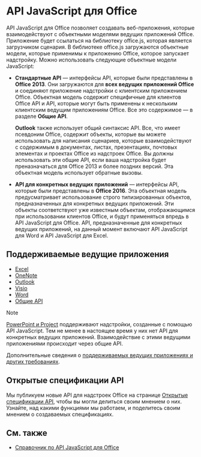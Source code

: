 # <a name="javascript-api-for-office"></a>API JavaScript для Office

API JavaScript для Office позволяет создавать веб-приложения, которые взаимодействуют с объектными моделями ведущих приложений Office. Приложение будет ссылаться на библиотеку office.js, которая является загрузчиком сценария. В библиотеке office.js загружаются объектные модели, которые применимы к приложению Office, которое запускает надстройку. Можно использовать следующие объектные модели JavaScript:

- **Стандартные API** — интерфейсы API, которые были представлены в **Office 2013**. Они загружаются для **всех ведущих приложений Office** и соединяют приложение надстройки с клиентским приложением Office. Объектная модель содержит специфичные для клиентов Office API и API, которые могут быть применены к нескольким клиентским ведущим приложениям Office. Все это содержимое — в разделе **Общие API**. 

  **Outlook** также использует общий синтаксис API. Все, что имеет псевдоним Office, содержит объекты, которые вы можете использовать для написания сценариев, которые взаимодействуют с содержимым в документах, листах, презентациях, почтовых элементах и проектах Office из надстроек Office. Вы должны использовать эти общие API, если ваша надстройка будет преназначаться для Office 2013 и более поздних версий. Эта объектная модель использует обратные вызовы.

- **API для конкретных ведущих приложений** — интерфейсы API, которые были представлены в **Office 2016**. Эта объектная модель предусматривает использование строго типизированных объектов, предназначенных для конкретных ведущих приложений. Эти объекты соответствуют уже известным объектам, отображающимся при использовании клиентов Office, и будут применяться впредь в API JavaScript для Office. API, предназначенные для конкретных ведущих приложений, на данный момент включают API JavaScript для Word и API JavaScript для Excel.

## <a name="supported-host-applications"></a>Поддерживаемые ведущие приложения

- [Excel](overview/excel-add-ins-reference-overview.md)
- [OneNote](overview/onenote-add-ins-javascript-reference.md)
- [Outlook](requirement-sets/outlook-api-requirement-sets.md)
- [Visio](overview/visio-javascript-reference-overview.md)
- [Word](overview/word-add-ins-reference-overview.md)
- [Общие API](requirement-sets/office-add-in-requirement-sets.md)

> [!NOTE] 
> [PowerPoint и Project](requirement-sets/powerpoint-and-project-note.md) поддерживают надстройки, созданные с помощью API JavaScript. Тем не менее в настоящее время у них нет API для конкретных ведущих приложений. Взаимодействие с этими ведущими приложениями происходит через общие API.

Дополнительные сведения о [поддерживаемых ведущих приложениях и других требованиях](https://docs.microsoft.com/office/dev/add-ins/concepts/requirements-for-running-office-add-ins).

## <a name="open-api-specifications"></a>Открытые спецификации API

Мы публикуем новые API для надстроек Office на странице [Открытые спецификации API](openspec.md), чтобы вы могли делиться своим мнением о них. Узнайте, над какими функциями мы работаем, и поделитесь своим мнением о создаваемых спецификациях.

## <a name="see-also"></a>См. также

- [Справочник по API JavaScript для Office](https://docs.microsoft.com/javascript/api/overview/office?view=office-js)